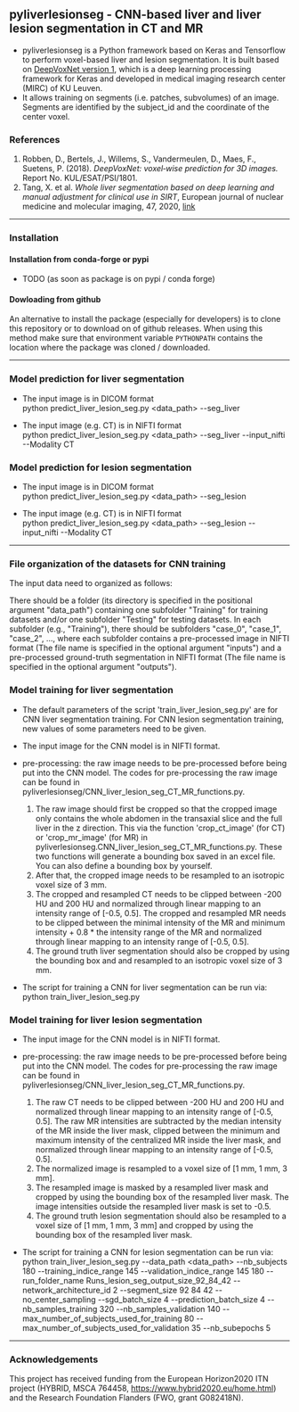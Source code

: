 ## pyliverlesionseg - CNN-based liver and liver lesion segmentation in CT and MR

* pyliverlesionseg is a Python framework based on Keras and Tensorflow to perform voxel-based liver and lesion segmentation. It is built based on [DeepVoxNet version 1](https://github.com/JeroenBertels/deepvoxnet), which is a deep learning processing framework for Keras and developed in medical imaging research center (MIRC) of KU Leuven.<br/>
* It allows training on segments (i.e. patches, subvolumes) of an image. Segments are identified by the subject_id and the coordinate of the center voxel.

### References
1. Robben, D., Bertels, J., Willems, S., Vandermeulen, D., Maes, F., Suetens, P. (2018). *DeepVoxNet: voxel‐wise prediction for 3D images.* Report No. KUL/ESAT/PSI/1801.
2. Tang, X. et al. *Whole liver segmentation based on deep learning and manual adjustment for clinical use in SIRT*, European journal of nuclear medicine and molecular imaging, 47, 2020, [link](https://link.springer.com/article/10.1007/s00259-020-04800-3) 


---

### Installation

#### Installation from conda-forge or pypi

* TODO (as soon as package is on pypi / conda forge)

#### Dowloading from github 

An alternative to install the package (especially for developers) is to clone this repository or to download on of github releases. When using this method make sure that environment variable ```PYTHONPATH``` contains the location where the package was cloned / downloaded.

---

### Model prediction for liver segmentation
* The input image is in DICOM format<br/>
python predict_liver_lesion_seg.py <data_path> --seg_liver

* The input image (e.g. CT) is in NIFTI format<br/>
python predict_liver_lesion_seg.py <data_path> --seg_liver --input_nifti --Modality CT


### Model prediction for lesion segmentation
* The input image is in DICOM format<br/>
python predict_liver_lesion_seg.py <data_path> --seg_lesion

* The input image (e.g. CT) is in NIFTI format<br/>
python predict_liver_lesion_seg.py <data_path> --seg_lesion --input_nifti --Modality CT

---
### File organization of the datasets for CNN training
The input data need to organized as follows: 

There should be a folder (its directory is specified in the positional argument "data_path") containing one subfolder "Training" for training datasets and/or one subfolder "Testing" for testing datasets. In each subfolder (e.g., "Training"), there should be subfolders "case_0", "case_1", "case_2", ..., where each subfolder contains a pre-processed image in NIFTI format (The file name is specified in the optional argument "inputs") and a pre-processed ground-truth segmentation in NIFTI format (The file name is specified in the optional argument "outputs").

### Model training for liver segmentation
* The default parameters of the script 'train_liver_lesion_seg.py' are for CNN liver segmentation training. For CNN lesion segmentation training, new values of some parameters need to be given.

* The input image for the CNN model is in NIFTI format.

* pre-processing: the raw image needs to be pre-processed before being put into the CNN model. The codes for pre-processing the raw image can be found in pyliverlesionseg/CNN_liver_lesion_seg_CT_MR_functions.py.
  1. The raw image should first be cropped so that the cropped image only contains the whole abdomen in the transaxial slice and the full liver in the z direction. This via the function 'crop_ct_image' (for CT) or 'crop_mr_image' (for MR) in pyliverlesionseg.CNN_liver_lesion_seg_CT_MR_functions.py. These two functions will generate a bounding box saved in an excel file. You can also define a bounding box by yourself.
  2. After that, the cropped image needs to be resampled to an isotropic voxel size of 3 mm. 
  3. The cropped and resampled CT needs to be clipped between -200 HU and 200 HU and normalized through linear mapping to an intensity range of [-0.5, 0.5]. The cropped and resampled MR needs to be clipped between the minimal intensity of the MR and minimum intensity + 0.8 * the intensity range of the MR and normalized through linear mapping to an intensity range of [-0.5, 0.5].
  4. The ground truth liver segmentation should also be cropped by using the bounding box and and resampled to an isotropic voxel size of 3 mm.

* The script for training a CNN for liver segmentation can be run via:<br/>
python train_liver_lesion_seg.py

### Model training for liver lesion segmentation
* The input image for the CNN model is in NIFTI format.

* pre-processing: the raw image needs to be pre-processed before being put into the CNN model. The codes for pre-processing the raw image can be found in pyliverlesionseg/CNN_liver_lesion_seg_CT_MR_functions.py.
  1. The raw CT needs to be clipped between -200 HU and 200 HU and normalized through linear mapping to an intensity range of [-0.5, 0.5]. The raw MR intensities are subtracted by the median intensity of the MR inside the liver mask, clipped between the minimum and maximum intensity of the centralized MR inside the liver mask, and normalized through linear mapping to an intensity range of [-0.5, 0.5].
  2. The normalized image is resampled to a voxel size of [1 mm, 1 mm, 3 mm].
  3. The resampled image is masked by a resampled liver mask and cropped by using the bounding box of the resampled liver mask. The image intensities outside the resampled liver mask is set to -0.5.
  4. The ground truth lesion segmentation should also be resampled to a voxel size of [1 mm, 1 mm, 3 mm] and cropped by using the bounding box of the resampled liver mask.

* The script for training a CNN for lesion segmentation can be run via:<br/>
python train_liver_lesion_seg.py --data_path <data_path> --nb_subjects 180 --training_indice_range 145 --validation_indice_range 145 180 --run_folder_name Runs_lesion_seg_output_size_92_84_42 --network_architecture_id 2 --segment_size 92 84 42 --no_center_sampling --sgd_batch_size 4 --prediction_batch_size 4 --nb_samples_training 320 --nb_samples_validation 140 --max_number_of_subjects_used_for_training 80 --max_number_of_subjects_used_for_validation 35 --nb_subepochs 5 

---

### Acknowledgements
This project has received funding from the European Horizon2020 ITN project (HYBRID, MSCA 764458, https://www.hybrid2020.eu/home.html) and the Research Foundation Flanders (FWO, grant G082418N).
